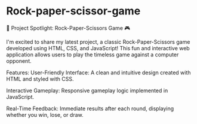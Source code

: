 # Rock-paper-scissor-game
🚀 Project Spotlight: Rock-Paper-Scissors Game 🎮

I'm excited to share my latest project, a classic Rock-Paper-Scissors game developed using HTML, CSS, and JavaScript! This fun and interactive web application allows users to play the timeless game against a computer opponent.

Features:
User-Friendly Interface: A clean and intuitive design created with HTML and styled with CSS.

Interactive Gameplay: Responsive gameplay logic implemented in JavaScript.

Real-Time Feedback: Immediate results after each round, displaying whether you win, lose, or draw.



